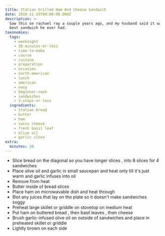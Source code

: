 ```yaml
---
title: Italian Grilled Ham And Cheese Sandwich
date: 2010-11-29T00:00:00.000Z
description: >-
  Saw this on rachael ray a couple years ago, and my husband said it was the
  best sandwich he ever had.
taxonomies:
  tags:
    - weeknight
    - 30-minutes-or-less
    - time-to-make
    - course
    - cuisine
    - preparation
    - occasion
    - north-american
    - lunch
    - american
    - easy
    - beginner-cook
    - sandwiches
    - 3-steps-or-less
  ingredients:
    - italian bread
    - butter
    - ham
    - swiss cheese
    - fresh basil leaf
    - olive oil
    - garlic clove
extra:
  minutes: 20
---
```

 - Slice bread on the diagonal so you have longer slices , into 8 slices for 4 sandwiches
 - Place olive oil and garlic in small saucepan and heat only till it's just warm and garlic infuses into oil
 - Remove from heat
 - Butter inside of bread slices
 - Place ham on microwavable dish and heat through
 - Blot any juices that lay on the plate so it doesn't make sandwiches soggy
 - Preheat large skillet or griddle on stovetop on medium heat
 - Put ham on buttered bread , then basil leaves , then cheese
 - Brush garlic-infused olive oil on outside of sandwiches and place in preheated skillet or griddle
 - Lightly brown on each side

